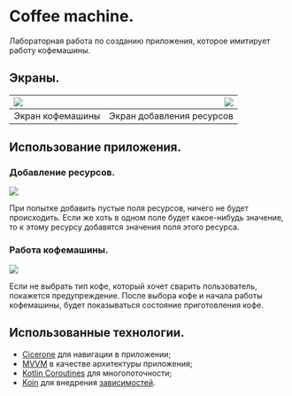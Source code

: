 # Coffee machine.

Лабораторная работа по созданию приложения, которое имитирует работу кофемашины.

## Экраны.

| ![](/assets/machine_fragment.png) | ![](/assets/delivery_fragment.png) |
|:-------------------------------|--------------------------------:|
| Экран кофемашины               |       Экран добавления ресурсов |

## Использование приложения.

### Добавление ресурсов.

![](/assets/delivery_fragment_actions.gif)

При попытке добавить пустые поля ресурсов, ничего не будет происходить. Если же хоть в одном поле
будет какое-нибудь значение, то к этому ресурсу добавятся значения поля этого ресурса.

### Работа кофемашины.

![](/assets/machine_fragment_action.gif)

Если не выбрать тип кофе, который хочет сварить пользователь, покажется предупреждение. После выбора
кофе и начала работы кофемашины, будет показываться состояние приготовления кофе.

## Использованные технологии.

- [Cicerone](https://github.com/terrakok/Cicerone) для навигации в приложении;
- [MVVM](https://habr.com/ru/companies/dataart/articles/272737/) в качестве архитектуры приложения;
- [Kotlin Coroutines](https://developer.android.com/kotlin/coroutines) для многопоточности;
- [Koin](https://insert-koin.io/) для внедрения [зависимостей](https://habr.com/ru/articles/350068/).

